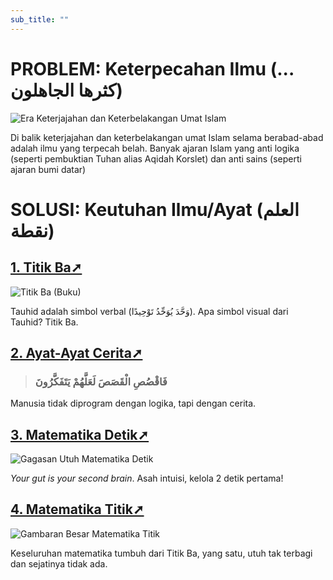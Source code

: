 ```yaml
---
sub_title: ""
---
```

# PROBLEM: Keterpecahan Ilmu (... كثرها الجاهلون)

![Era Keterjajahan dan Keterbelakangan Umat Islam](/images/uploads/era-keterjajahan-dan-keterbelakangan-umat-islam.jpg "Era Keterjajahan dan Keterbelakangan Umat Islam")

Di balik keterjajahan dan keterbelakangan umat Islam selama berabad-abad adalah ilmu yang terpecah belah. Banyak ajaran Islam yang anti logika (seperti pembuktian Tuhan alias Aqidah Korslet) dan anti sains (seperti ajaran bumi datar)

# SOLUSI: Keutuhan Ilmu/Ayat (العلم نقطة)

## [1. Titik Ba➚](/pages/titik-ba)

![Titik Ba (Buku)](/images/uploads/titik-ba-buku-.jpg "Titik Ba (Buku)")

Tauhid adalah simbol verbal (وَحَّدَ يُوَحِّدُ تَوْحِيدًا). Apa simbol visual dari Tauhid? Titik Ba.

## [2. Ayat-Ayat Cerita➚](/pages/ayat-cerita)

> ### فَاقْصُصِ الْقَصَصَ لَعَلَّهُمْ يَتَفَكَّرُونَ

Manusia tidak diprogram dengan logika, tapi dengan cerita.

## [3. Matematika Detik➚](/pages/matematika-detik)

![Gagasan Utuh Matematika Detik](/images/uploads/whatsapp-image-2025-07-27-at-18.26.47_b8d0e08c.jpg "Gagasan Utuh Matematika Detik")

*Your gut is your second brain*. Asah intuisi, kelola 2 detik pertama!

## [4. Matematika Titik➚](/pages/matematika-titik)

![Gambaran Besar Matematika Titik](/images/uploads/titik-ke-geometri-aritmetika.jpg "Gambaran Besar Matematika Titik")

Keseluruhan matematika tumbuh dari Titik Ba, yang satu, utuh tak terbagi dan sejatinya tidak ada.
